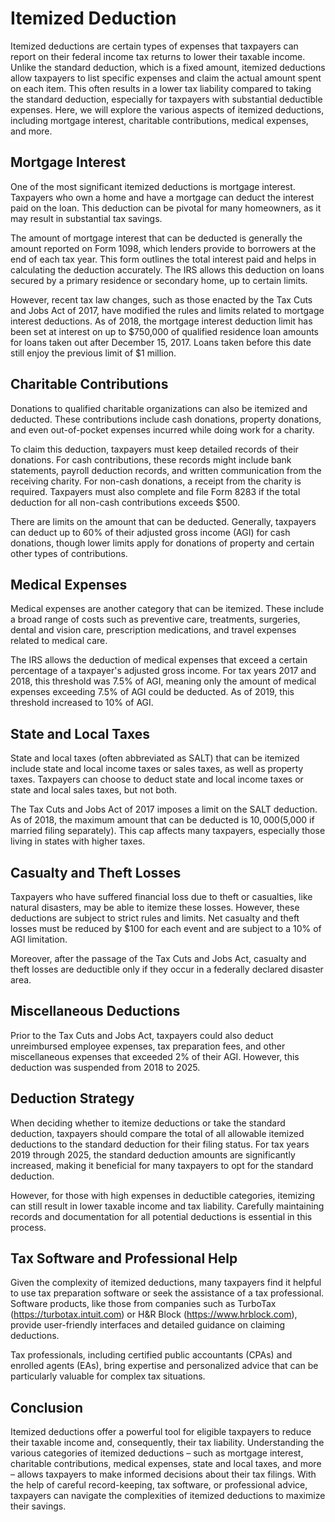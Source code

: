 # Itemized Deduction

Itemized deductions are certain types of expenses that taxpayers can report on their federal income tax returns to lower their taxable income. Unlike the standard deduction, which is a fixed amount, itemized deductions allow taxpayers to list specific expenses and claim the actual amount spent on each item. This often results in a lower tax liability compared to taking the standard deduction, especially for taxpayers with substantial deductible expenses. Here, we will explore the various aspects of itemized deductions, including mortgage interest, charitable contributions, medical expenses, and more.

## Mortgage Interest

One of the most significant itemized deductions is mortgage interest. Taxpayers who own a home and have a mortgage can deduct the interest paid on the loan. This deduction can be pivotal for many homeowners, as it may result in substantial tax savings.

The amount of mortgage interest that can be deducted is generally the amount reported on Form 1098, which lenders provide to borrowers at the end of each tax year. This form outlines the total interest paid and helps in calculating the deduction accurately. The IRS allows this deduction on loans secured by a primary residence or secondary home, up to certain limits.

However, recent tax law changes, such as those enacted by the Tax Cuts and Jobs Act of 2017, have modified the rules and limits related to mortgage interest deductions. As of 2018, the mortgage interest deduction limit has been set at interest on up to $750,000 of qualified residence loan amounts for loans taken out after December 15, 2017. Loans taken before this date still enjoy the previous limit of $1 million.

## Charitable Contributions

Donations to qualified charitable organizations can also be itemized and deducted. These contributions include cash donations, property donations, and even out-of-pocket expenses incurred while doing work for a charity.

To claim this deduction, taxpayers must keep detailed records of their donations. For cash contributions, these records might include bank statements, payroll deduction records, and written communication from the receiving charity. For non-cash donations, a receipt from the charity is required. Taxpayers must also complete and file Form 8283 if the total deduction for all non-cash contributions exceeds $500.

There are limits on the amount that can be deducted. Generally, taxpayers can deduct up to 60% of their adjusted gross income (AGI) for cash donations, though lower limits apply for donations of property and certain other types of contributions.

## Medical Expenses

Medical expenses are another category that can be itemized. These include a broad range of costs such as preventive care, treatments, surgeries, dental and vision care, prescription medications, and travel expenses related to medical care.

The IRS allows the deduction of medical expenses that exceed a certain percentage of a taxpayer's adjusted gross income. For tax years 2017 and 2018, this threshold was 7.5% of AGI, meaning only the amount of medical expenses exceeding 7.5% of AGI could be deducted. As of 2019, this threshold increased to 10% of AGI.

## State and Local Taxes

State and local taxes (often abbreviated as SALT) that can be itemized include state and local income taxes or sales taxes, as well as property taxes. Taxpayers can choose to deduct state and local income taxes or state and local sales taxes, but not both.

The Tax Cuts and Jobs Act of 2017 imposes a limit on the SALT deduction. As of 2018, the maximum amount that can be deducted is $10,000 ($5,000 if married filing separately). This cap affects many taxpayers, especially those living in states with higher taxes.

## Casualty and Theft Losses

Taxpayers who have suffered financial loss due to theft or casualties, like natural disasters, may be able to itemize these losses. However, these deductions are subject to strict rules and limits. Net casualty and theft losses must be reduced by $100 for each event and are subject to a 10% of AGI limitation.

Moreover, after the passage of the Tax Cuts and Jobs Act, casualty and theft losses are deductible only if they occur in a federally declared disaster area.

## Miscellaneous Deductions

Prior to the Tax Cuts and Jobs Act, taxpayers could also deduct unreimbursed employee expenses, tax preparation fees, and other miscellaneous expenses that exceeded 2% of their AGI. However, this deduction was suspended from 2018 to 2025.

## Deduction Strategy

When deciding whether to itemize deductions or take the standard deduction, taxpayers should compare the total of all allowable itemized deductions to the standard deduction for their filing status. For tax years 2019 through 2025, the standard deduction amounts are significantly increased, making it beneficial for many taxpayers to opt for the standard deduction. 

However, for those with high expenses in deductible categories, itemizing can still result in lower taxable income and tax liability. Carefully maintaining records and documentation for all potential deductions is essential in this process.

## Tax Software and Professional Help

Given the complexity of itemized deductions, many taxpayers find it helpful to use tax preparation software or seek the assistance of a tax professional. Software products, like those from companies such as TurboTax (https://turbotax.intuit.com) or H&R Block (https://www.hrblock.com), provide user-friendly interfaces and detailed guidance on claiming deductions. 

Tax professionals, including certified public accountants (CPAs) and enrolled agents (EAs), bring expertise and personalized advice that can be particularly valuable for complex tax situations.

## Conclusion

Itemized deductions offer a powerful tool for eligible taxpayers to reduce their taxable income and, consequently, their tax liability. Understanding the various categories of itemized deductions – such as mortgage interest, charitable contributions, medical expenses, state and local taxes, and more – allows taxpayers to make informed decisions about their tax filings. With the help of careful record-keeping, tax software, or professional advice, taxpayers can navigate the complexities of itemized deductions to maximize their savings.